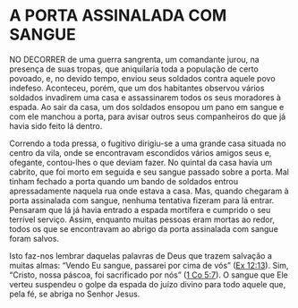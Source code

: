 # A PORTA ASSINALADA COM SANGUE 

NO DECORRER de uma guerra sangrenta, um comandante jurou, na presença de suas tropas, que aniquilaria toda a população de certo povoado, e, no devido tempo, enviou seus soldados contra aquele povo indefeso. Aconteceu, porém, que um dos habitantes observou vários soldados invadirem uma casa e assassinarem todos os seus moradores à espada. Ao sair da casa, um dos soldados ensopou um pano em sangue e com ele manchou a porta, para avisar outros seus companheiros do que já havia sido feito lá dentro.

Correndo a toda pressa, o fugitivo dirigiu-se a uma grande casa situada no centro da vila, onde se encontravam escondidos vários amigos seus e, ofegante, contou-lhes o que deviam fazer. No quintal da casa havia um cabrito, que foi morto em seguida e seu sangue passado sobre a porta. Mal tinham fechado a porta quando um bando de soldados entrou apressadamente naquela rua onde estava a casa. Mas, quando chegaram à porta assinalada com sangue, nenhuma tentativa fizeram para lá entrar. Pensaram que lá já havia entrado a espada mortífera e cumprido o seu terrível serviço. Assim, enquanto muitas pessoas eram mortas ao redor, todos os que se encontravam ao abrigo da porta assinalada com sangue foram salvos.

Isto faz-nos lembrar daquelas palavras de Deus que trazem salvação a muitas almas: “Vendo Eu sangue, passarei por cima de vós” ([Ex 12:13](http://bibliaonline.com.br/acf/ex/12/13)). Sim, “Cristo, nossa páscoa, foi sacrificado por nós” ([1 Co 5:7](http://bibliaonline.com.br/acf/1co/5/7)). O sangue que Ele verteu suspendeu o golpe da espada do juízo divino para todo aquele que, pela fé, se abriga no Senhor Jesus.